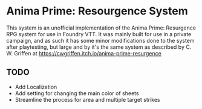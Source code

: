 # Anima Prime: Resourgence System

This system is an unofficial implementation of the Anima Prime: Resurgence RPG system for use in Foundry VTT. It was mainly built for use in a private campaign, and as such it has some minor modifications done to the system after playtesting, but large and by it's the same system as described by C. W. Griffen at https://cwgriffen.itch.io/anima-prime-resurgence

## TODO
- Add Localization
- Add setting for changing the main color of sheets
- Streamline the process for area and multiple target strikes
